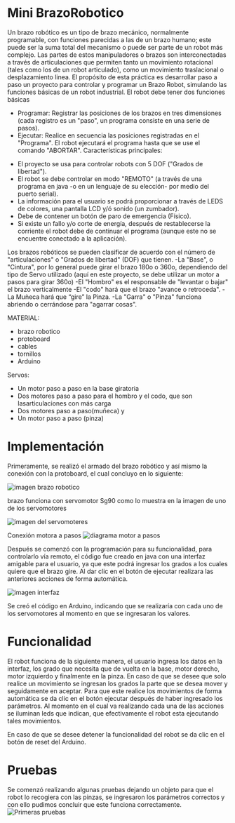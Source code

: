 # Mini BrazoRobotico

 Un brazo robótico es un tipo de brazo mecánico, normalmente programable, con funciones parecidas a las de un brazo humano; este puede ser la suma total del mecanismo o puede ser parte de un robot más complejo. Las partes de estos manipuladores o brazos son interconectadas a través de articulaciones que permiten tanto un movimiento rotacional (tales como los de un robot articulado), como un movimiento traslacional o desplazamiento linea. 
 El propósito de esta práctica es desarrollar paso a paso un proyecto para controlar y programar un Brazo Robot, simulando las funciones básicas de un robot industrial.
 El robot debe tener dos funciones básicas
    
 *  Programar: Registrar las posiciones de los brazos en tres dimensiones (cada registro es un "paso", un programa consiste en una serie de pasos).
 *  Ejecutar: Realice en secuencia las posiciones registradas en el "Programa". El robot ejecutará el programa hasta que se use el comando "ABORTAR".
 Características principales:
   - El proyecto se usa para controlar robots con  5 DOF ("Grados de libertad").
   - El robot se debe controlar en modo "REMOTO" (a través de una programa en java -o en un lenguaje de su elección- por medio del puerto serial).
   - La información para el usuario se podrá proporcionar a través de LEDS de colores, una pantalla LCD y/ó sonido (un zumbador).
   - Debe de contener un botón de paro de emergencia (Físico).
   - Si existe un fallo y/o corte de energía, después de restablecerse la corriente el robot debe de continuar el programa (aunque este no se encuentre conectado a la aplicación).
    
Los brazos robóticos se pueden clasificar de acuerdo con el número de "articulaciones" o "Grados de libertad" (DOF) que tienen.
   -La "Base", o "Cintura", por lo general puede girar el brazo 180o o 360o, dependiendo del   tipo de Servo utilizado (aquí en este proyecto, se debe utilizar un motor a pasos para girar 360o)
   -El "Hombro" es el responsable de "levantar o bajar" el brazo verticalmente
   -El "codo" hará que el brazo "avance o retroceda".
   -La Muǹeca hará que “gire” la Pinza.
   -La "Garra" o "Pinza" funciona abriendo o cerrándose para "agarrar cosas".
   
 MATERIAL:
* brazo robotico 
* protoboard
* cables 
* tornillos 
* Arduino 
 
Servos:
* Un motor paso a paso en la base giratoria
* Dos motores paso a paso para el hombro y el codo, que son lasarticulaciones con más carga
* Dos motores paso a paso(muñeca) y
* Un motor paso a paso (pinza)
 # Implementación 
Primeramente, se realizó el armado del brazo robótico y así mismo la conexión con la protoboard, el cual concluyo en lo siguiente:

![imagen brazo robotico](https://github.com/CLAUjade24/MiniBrazoRobotico/blob/master/baseBrazo.jpg)

 brazo funciona con servomotor Sg90 como lo muestra en la imagen de uno de los servomotores
  
 ![imagen del servomoteres](https://github.com/CLAUjade24/MiniBrazoRobotico/blob/master/servomotor.PNG)
 
 
 Conexión motora a pasos
![diagrama motor a pasos](https://github.com/CLAUjade24/MiniBrazoRobotico/blob/master/diagrama%20motor%20a%20pasos.PNG)

 Después se comenzó con la programación para su funcionalidad, para controlarlo vía remoto, el código fue creado en java con una interfaz amigable para el usuario, ya que este podrá ingresar los grados a los cuales quiere que el brazo gire. Al dar clic en el botón de ejecutar realizara las anteriores acciones de forma automática. 
 
 ![imagen interfaz](https://github.com/CLAUjade24/MiniBrazoRobotico/blob/master/interfaz.jpg)
 
 Se creó el código en Arduino, indicando que se realizaría con cada uno de los servomotores al momento en que se ingresaran los valores. 
 # Funcionalidad
El robot funciona de la siguiente manera, el usuario ingresa los datos en la interfaz, los grado que necesita que de vuelta en la base, motor derecho, motor izquierdo y finalmente en la pinza. En caso de que se desee que solo realice un movimiento se ingresan los grados la parte que se desea mover y seguidamente en aceptar. Para que este realice los movimientos de forma automática se da clic en el botón ejecutar después de haber ingresado los parámetros. 
Al momento en el cual va realizando cada una de las acciones se iluminan leds que indican, que efectivamente el robot esta ejecutando tales movimientos. 

En caso de que se desee detener la funcionalidad del robot se da clic en el botón de reset del Arduino. 

 # Pruebas
Se comenzó realizando algunas pruebas dejando un objeto para que el robot lo recogiera con las pinzas, se ingresaron los parámetros correctos y con ello pudimos concluir que este funciona correctamente. 
![Primeras pruebas](https://github.com/CLAUjade24/MiniBrazoRobotico/blob/master/probandominibrazo.jpg)
